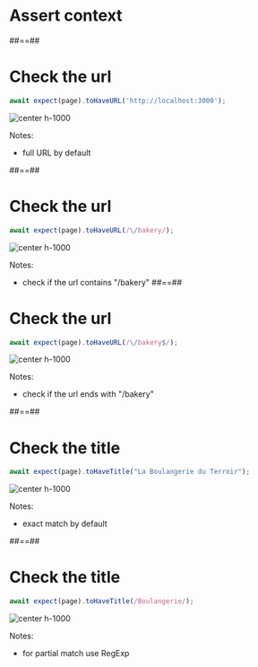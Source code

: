 <!-- .slide: class="transition" -->

# Assert context

##==##

<!-- .slide: class="with-code" -->

# Check the url

```TypeScript
await expect(page).toHaveURL('http://localhost:3000');
```
<!-- .element: class="big-code" -->

![center h-1000](./assets/images/03-writing-simple-test/url.png)

Notes:
- full URL by default

##==##

<!-- .slide: class="with-code" -->

# Check the url

```TypeScript
await expect(page).toHaveURL(/\/bakery/);
```
<!-- .element: class="big-code" -->

![center h-1000](./assets/images/03-writing-simple-test/url.png)

Notes:
- check if the url contains "/bakery"
##==##

<!-- .slide: class="with-code" -->

# Check the url

```TypeScript
await expect(page).toHaveURL(/\/bakery$/);
```
<!-- .element: class="big-code" -->

![center h-1000](./assets/images/03-writing-simple-test/url.png)

Notes:
- check if the url ends with "/bakery"

##==##

<!-- .slide: class="with-code" -->

# Check the title

```TypeScript
await expect(page).toHaveTitle("La Boulangerie du Terroir");
```
<!-- .element: class="big-code" -->

![center h-1000](./assets/images/03-writing-simple-test/page-title.png)

Notes:
- exact match by default
  
##==##

<!-- .slide: class="with-code" -->

# Check the title

```TypeScript
await expect(page).toHaveTitle(/Boulangerie/);
```
<!-- .element: class="big-code" -->

![center h-1000](./assets/images/03-writing-simple-test/page-title.png)

Notes:
- for partial match use RegExp
  